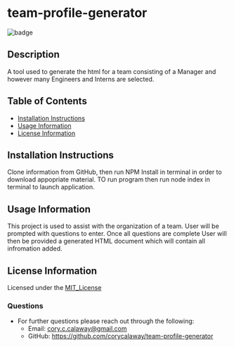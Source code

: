 # team-profile-generator

![badge](https://img.shields.io/badge/License-MIT_License-brightgreen)    
## Description
A tool used to generate the html for a team consisting of a Manager and however many Engineers and Interns are selected.

## Table of Contents
* [Installation Instructions](#installation-instructions)
* [Usage Information](#usage-information)
* [License Information](#license-information)


## Installation Instructions
Clone information from GitHub, then run NPM Install in terminal in order to download appopriate material. TO run program then run node index in terminal to launch application.

## Usage Information
This project is used to assist with the organization of a team. User will be prompted with questions to enter. Once all questions are complete User will then be provided a generated HTML document which will contain all infromation added.

## License Information
Licensed under the [MIT_License](LICENSE)

### Questions
- For further questions please reach out through the following:
    - Email: cory.c.calaway@gmail.com
    - GitHub: https://github.com/corycalaway/team-profile-generator